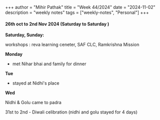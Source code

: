 +++
author = "Mihir Pathak"
title = "Week 44/2024"
date = "2024-11-02"
description = "weekly notes"
tags = ["weekly-notes", "Personal"]
+++

#### 26th oct to 2nd Nov 2024 (Saturday to Saturday )

**Saturday, Sunday:**

workshops : reva learning ceneter, SAF CLC, Ramkrishna Mission 

**Monday**

- met Nihar bhai and family for dinner 

**Tue** 

- stayed at Nidhi's place 

**Wed**

Nidhi & Golu came to padra

31st to 2nd  - Diwali celibration (nidhi and golu stayed for 4 days)